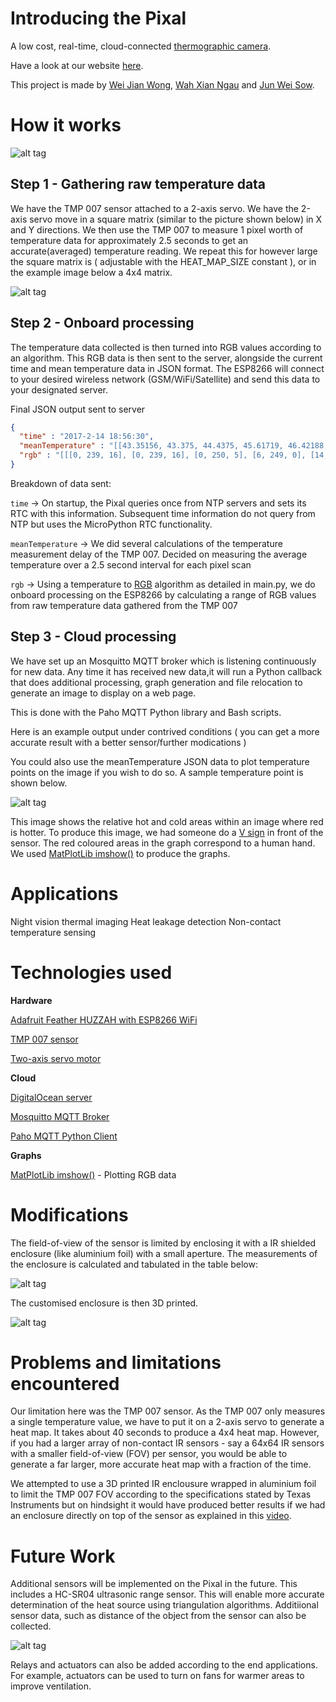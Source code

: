 # Introducing the Pixal

A low cost, real-time, cloud-connected [thermographic camera](https://en.wikipedia.org/wiki/Thermographic_camera).

Have a look at our website [here](https://junweisow789.github.io/).

This project is made by [Wei Jian Wong](https://github.com/Jiantastic), [Wah Xian Ngau](https://github.com/wahxian) and [Jun Wei Sow](https://github.com/junweisow789).


# How it works
![alt tag](https://github.com/Jiantastic/embed-trio-IoT/blob/master/images/highlevel.png)

## Step 1 - Gathering raw temperature data

We have the TMP 007 sensor attached to a 2-axis servo. We have the 2-axis servo move in a square matrix (similar to the picture shown below) in X and Y directions. We then use the TMP 007 to measure 1 pixel worth of temperature data for approximately 2.5 seconds to get an accurate(averaged) temperature reading. We repeat this for however large the square matrix is ( adjustable with the HEAT_MAP_SIZE constant ), or in the example image below a 4x4 matrix. 

![alt tag](https://github.com/Jiantastic/embed-trio-IoT/blob/master/images/matrix.jpg)

## Step 2 - Onboard processing

The temperature data collected is then turned into RGB values according to an algorithm. This RGB data is then sent to the server, alongside the current time and mean temperature data in JSON format. The ESP8266 will connect to your desired wireless network (GSM/WiFi/Satellite) and send this data to your designated server.

Final JSON output sent to server

```json
{
  "time" : "2017-2-14 18:56:30", 
  "meanTemperature" : "[[43.35156, 43.375, 44.4375, 45.61719, 46.42188, 47.29688, 47.91406], [46.88282, 44.24219, 42.6875, 41.73438, 41.26563, 41.32813, 42.24219], [42.14063, 39.65625, 38.39063, 37.96875, 37.90625, 38.1875, 38.67188], [38.72656, 36.9375, 35.97656, 35.51563, 35.28125, 35.64063, 35.91406], [35.4375, 34.24219, 33.15625, 32.63281, 32.4375, 32.57813, 33.00781], [33.53125, 32.73438, 32.32031, 31.95313, 31.90625, 31.53906, 31.35937], [31.41406, 31.15625, 31.07813, 31.1875, 31.35937, 31.46875, 31.60156]]", 
  "rgb" : "[[[0, 239, 16], [0, 239, 16], [0, 250, 5], [6, 249, 0], [14, 241, 0], [23, 232, 0], [29, 226, 0]], [[19, 236, 0], [0, 248, 7], [0, 232, 23], [0, 222, 33], [0, 217, 38], [0, 218, 37], [0, 227, 28]], [[0, 226, 29], [0, 201, 54], [0, 188, 67], [0, 184, 71], [0, 183, 72], [0, 186, 69], [0, 191, 64]], [[0, 192, 63], [0, 173, 82], [0, 163, 92], [0, 159, 96], [0, 156, 99], [0, 160, 95], [0, 163, 92]], [[0, 158, 97], [0, 146, 109], [0, 135, 120], [0, 129, 126], [0, 127, 128], [0, 129, 126], [0, 133, 122]], [[0, 139, 116], [0, 130, 125], [0, 126, 129], [0, 122, 133], [0, 122, 133], [0, 118, 137], [0, 116, 139]], [[0, 117, 138], [0, 114, 141], [0, 113, 142], [0, 115, 140], [0, 116, 139], [0, 117, 138], [0, 119, 136]]]"
}
```

Breakdown of data sent:

```time``` -> On startup, the Pixal queries once from NTP servers and sets its RTC with this information. Subsequent time information do not query from NTP but uses the MicroPython RTC functionality.

```meanTemperature``` -> We did several calculations of the temperature measurement delay of the TMP 007. Decided on measuring the average temperature over a 2.5 second interval for each pixel scan

```rgb``` -> Using a temperature to [RGB](https://en.wikipedia.org/wiki/RGB_color_model) algorithm as detailed in main.py, we do onboard processing on the ESP8266 by calculating a range of RGB values from raw temperature data gathered from the TMP 007


## Step 3 - Cloud processing

We have set up an Mosquitto MQTT broker which is listening continuously for new data. Any time it has received new data,it will run a Python callback that does additional processing, graph generation and file relocation to generate an image to display on a web page.

This is done with the Paho MQTT Python library and Bash scripts.

Here is an example output under contrived conditions ( you can get a more accurate result with a better sensor/further modications )

You could also use the meanTemperature JSON data to plot temperature points on the image if you wish to do so. A sample temperature point is shown below.

![alt tag](https://raw.githubusercontent.com/Jiantastic/embed-trio-IoT/master/images/heatMap.png)

This image shows the relative hot and cold areas within an image where red is hotter. To produce this image, we had someone do a [V sign](https://en.wikipedia.org/wiki/V_sign) in front of the sensor. The red coloured areas in the graph correspond to a human hand. We used [MatPlotLib imshow()](http://matplotlib.org/users/image_tutorial.html) to produce the graphs.

# Applications

Night vision thermal imaging
Heat leakage detection
Non-contact temperature sensing


# Technologies used

**Hardware**

[Adafruit Feather HUZZAH with ESP8266 WiFi](https://www.adafruit.com/product/2821)

[TMP 007 sensor](http://www.ti.com/product/TMP007)

[Two-axis servo motor](https://www.adafruit.com/product/1967)

**Cloud**

[DigitalOcean server](https://www.digitalocean.com/)

[Mosquitto MQTT Broker](https://mosquitto.org/)

[Paho MQTT Python Client](https://eclipse.org/paho/clients/python/)

**Graphs**

[MatPlotLib imshow()](http://matplotlib.org/users/image_tutorial.html) - Plotting RGB data 

# Modifications

The field-of-view of the sensor is limited by enclosing it with a IR shielded enclosure (like aluminium foil) with a small aperture. The measurements of the enclosure is calculated and tabulated in the table below:

![alt tag](https://github.com/Jiantastic/embed-trio-IoT/blob/master/images/Enclosure_Calculation.png)

The customised enclosure is then 3D printed.

![alt tag](https://github.com/Jiantastic/embed-trio-IoT/blob/master/images/3D_printer_Machine.jpg)


# Problems and limitations encountered

Our limitation here was the TMP 007 sensor. As the TMP 007 only measures a single temperature value, we have to put it on a 2-axis servo to generate a heat map. It takes about 40 seconds to produce a 4x4 heat map. However, if you had a larger array of non-contact IR sensors - say a 64x64 IR sensors with a smaller field-of-view (FOV) per sensor, you would be able to generate a far larger, more accurate heat map with a fraction of the time.

We attempted to use a 3D printed IR enclousure wrapped in aluminium foil to limit the TMP 007 FOV according to the specifications stated by Texas Instruments but on hindsight it would have produced better results if we had an enclosure directly on top of the sensor as explained in this [video](https://youtu.be/GEGiEi6tcVo).

# Future Work

Additional sensors will be implemented on the Pixal in the future. This includes a HC-SR04 ultrasonic range sensor.
This will enable more accurate determination of the heat source using triangulation algorithms. Additiional sensor data, such as distance of the object from the sensor can also be collected.

![alt tag](https://github.com/Jiantastic/embed-trio-IoT/blob/master/images/Pixal_perfect.JPG)

Relays and actuators can also be added according to the end applications. 
For example, actuators can be used to turn on fans for warmer areas to improve ventilation.
